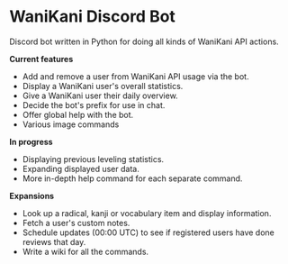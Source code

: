# WaniKani Discord Bot
Discord bot written in Python for doing all kinds of WaniKani API actions.

**Current features**
* Add and remove a user from WaniKani API usage via the bot.
* Display a WaniKani user's overall statistics.
* Give a WaniKani user their daily overview.
* Decide the bot's prefix for use in chat.
* Offer global help with the bot.
* Various image commands

**In progress**
* Displaying previous leveling statistics.
* Expanding displayed user data.
* More in-depth help command for each separate command.

**Expansions**
* Look up a radical, kanji or vocabulary item and display information.
* Fetch a user's custom notes.
* Schedule updates (00:00 UTC) to see if registered users have done reviews that day.
* Write a wiki for all the commands.